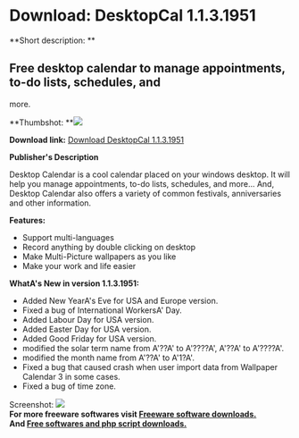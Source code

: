 # Download: DesktopCal 1.1.3.1951

**Short description: **

## Free desktop calendar to manage appointments, to-do lists, schedules, and
more.

  
**Thumbshot: **![](http://www.freewarefiles.com/screenshot/desktopcal_md.jpg)   
  
**Download link:** [Download DesktopCal 1.1.3.1951](http://freesoftwares.boysofts.com/DesktopCal_program_77051.html)  
  

**Publisher's Description**  
  

Desktop Calendar is a cool calendar placed on your windows desktop. It will
help you manage appointments, to-do lists, schedules, and more... And, Desktop
Calendar also offers a variety of common festivals, anniversaries and other
information.

**Features:**

  * Support multi-languages 
  * Record anything by double clicking on desktop 
  * Make Multi-Picture wallpapers as you like 
  * Make your work and life easier 

**WhatA's New in version 1.1.3.1951:**

  * Added New YearA's Eve for USA and Europe version. 
  * Fixed a bug of International WorkersA' Day. 
  * Added Labour Day for USA version. 
  * Added Easter Day for USA version. 
  * Added Good Friday for USA version. 
  * modified the solar term name from A'??A' to A'????A', A'??A' to A'????A'. 
  * modified the month name from A'??A' to A'1?A'. 
  * Fixed a bug that caused crash when user import data from Wallpaper Calendar 3 in some cases. 
  * Fixed a bug of time zone. 

  
  
Screenshot: ![](http://www.freewarefiles.com/screenshot/desktopcal.jpg)  
**For more freeware softwares visit [Freeware software downloads.](http://freesoftwares.boysofts.com/)**   
**And [Free softwares and php script downloads.](http://www.boysofts.com/)**

